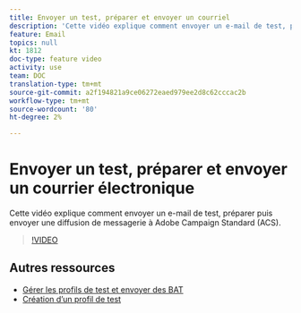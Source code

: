 ```yaml
---
title: Envoyer un test, préparer et envoyer un courriel
description: 'Cette vidéo explique comment envoyer un e-mail de test, préparer puis envoyer une diffusion de messagerie à Adobe Campaign Standard (ACS). '
feature: Email
topics: null
kt: 1812
doc-type: feature video
activity: use
team: DOC
translation-type: tm+mt
source-git-commit: a2f194821a9ce06272eaed979ee2d8c62cccac2b
workflow-type: tm+mt
source-wordcount: '80'
ht-degree: 2%

---
```



# Envoyer un test, préparer et envoyer un courrier électronique

Cette vidéo explique comment envoyer un e-mail de test, préparer puis envoyer une diffusion de messagerie à Adobe Campaign Standard (ACS).

>[!VIDEO](https://video.tv.adobe.com/v/24013/)

## Autres ressources

* [Gérer les profils de test et envoyer des BAT](https://docs.adobe.com/content/help/en/campaign-standard/using/testing-and-sending/preparing-and-testing-messages/managing-test-profiles-and-sending-proofs.html)
* [Création d’un profil de test](/help/profiles-and-audiences/creating-a-profile.md)

